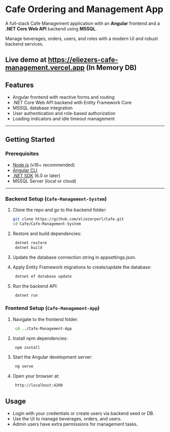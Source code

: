 # Cafe Ordering and Management App

A full-stack Cafe Management application with an **Angular** frontend and a **.NET Core Web API** backend using **MSSQL**.

Manage beverages, orders, users, and roles with a modern UI and robust backend services.

Live demo at https://eliezers-cafe-management.vercel.app (In Memory DB)
---

## Features

- Angular frontend with reactive forms and routing  
- .NET Core Web API backend with Entity Framework Core  
- MSSQL database integration  
- User authentication and role-based authorization  
- Loading indicators and idle timeout management  

---

## Getting Started

### Prerequisites

- [Node.js](https://nodejs.org/) (v16+ recommended)  
- [Angular CLI](https://angular.io/cli)  
- [.NET SDK](https://dotnet.microsoft.com/download) (6.0 or later)  
- MSSQL Server (local or cloud)  

---

### Backend Setup (`Cafe-Management-System`)

1. Clone the repo and go to the backend folder:

   ```bash
   git clone https://github.com/eliezerperl/Cafe.git
   cd Cafe/Cafe-Management-System

2. Restore and build dependencies:

   ```bash
    dotnet restore
    dotnet build

3. Update the database connection string in appsettings.json.

4. Apply Entity Framework migrations to create/update the database:

   ```bash
    dotnet ef database update

5. Run the backend API:

   ```bash
    dotnet run


### Frontend Setup (`Cafe-Management-App`)


1. Navigate to the frontend folder:

   ```bash
    cd ../Cafe-Management-App

2. Install npm dependencies:

   ```bash
    npm install

3. Start the Angular development server:

   ```bash
    ng serve

4. Open your browser at:

   ```bash
    http://localhost:4200


## Usage

- Login with your credentials or create users via backend seed or DB.  
- Use the UI to manage beverages, orders, and users.  
- Admin users have extra permissions for management tasks.

